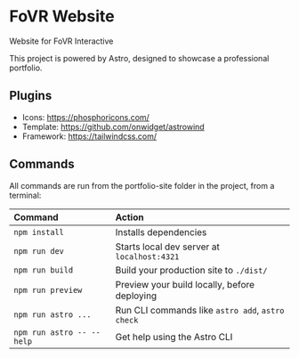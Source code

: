 # FoVR Website
Website for FoVR Interactive

This project is powered by Astro, designed to showcase a professional portfolio.

## Plugins

- Icons: https://phosphoricons.com/
- Template: https://github.com/onwidget/astrowind
- Framework: https://tailwindcss.com/

## Commands

All commands are run from the portfolio-site folder in the project, from a terminal:

| Command                   | Action                                           |
| :------------------------ | :----------------------------------------------- |
| `npm install`             | Installs dependencies                            |
| `npm run dev`             | Starts local dev server at `localhost:4321`      |
| `npm run build`           | Build your production site to `./dist/`          |
| `npm run preview`         | Preview your build locally, before deploying     |
| `npm run astro ...`       | Run CLI commands like `astro add`, `astro check` |
| `npm run astro -- --help` | Get help using the Astro CLI          
